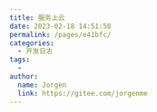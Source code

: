 ```yaml
---
title: 服务上云
date: 2023-02-18 14:51:58
permalink: /pages/e41bfc/
categories:
  - 开发日志
tags:
  - 
author: 
  name: Jorgen
  link: https://gitee.com/jorgenme
---
```

